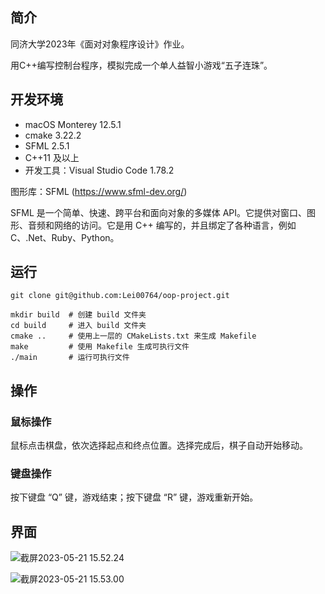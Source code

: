 ## 简介

同济大学2023年《面对对象程序设计》作业。

用C++编写控制台程序，模拟完成一个单人益智小游戏“五子连珠”。

## 开发环境

- macOS Monterey 12.5.1
- cmake 3.22.2
- SFML 2.5.1
- C++11 及以上
- 开发工具：Visual Studio Code 1.78.2

图形库：SFML (https://www.sfml-dev.org/)

SFML 是一个简单、快速、跨平台和面向对象的多媒体 API。它提供对窗口、图形、音频和网络的访问。它是用 C++ 编写的，并且绑定了各种语言，例如 C、.Net、Ruby、Python。

## 运行

```shell
git clone git@github.com:Lei00764/oop-project.git

mkdir build  # 创建 build 文件夹
cd build     # 进入 build 文件夹
cmake ..     # 使用上一层的 CMakeLists.txt 来生成 Makefile
make         # 使用 Makefile 生成可执行文件
./main       # 运行可执行文件
```

## 操作

### 鼠标操作

鼠标点击棋盘，依次选择起点和终点位置。选择完成后，棋子自动开始移动。

### 键盘操作

按下键盘 “Q” 键，游戏结束；按下键盘 “R” 键，游戏重新开始。

## 界面

![截屏2023-05-21 15.52.24](https://lei-1306809548.cos.ap-shanghai.myqcloud.com/Obsidian/%E6%88%AA%E5%B1%8F2023-05-21%2015.52.24.png)

![截屏2023-05-21 15.53.00](https://lei-1306809548.cos.ap-shanghai.myqcloud.com/Obsidian/%E6%88%AA%E5%B1%8F2023-05-21%2015.53.00.png)
